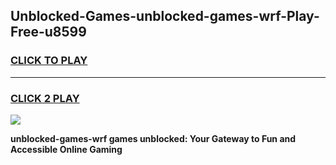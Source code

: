 
## Unblocked-Games-unblocked-games-wrf-Play-Free-u8599
<h3>
<a href="https://premium76.site?title=unblocked-games-wrf&ref=17A">CLICK TO PLAY</a></h3>
<hr>

<h3>
<a href="https://premium76.site?title=unblocked-games-wrf&ref=17A">CLICK 2 PLAY</a>
  
</h3>

<a href="https://premium76.site?title=unblocked-games-wrf&ref=17A"><img src="https://clearcache.store/games.png"></a>


**unblocked-games-wrf games unblocked: Your Gateway to Fun and Accessible Online Gaming**
